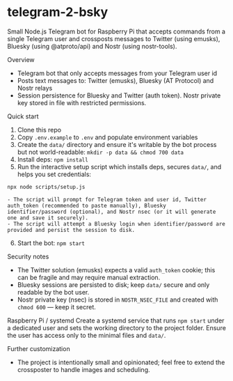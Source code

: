 # telegram-2-bsky

Small Node.js Telegram bot for Raspberry Pi that accepts commands from a single Telegram user and crossposts messages to Twitter (using emusks), Bluesky (using @atproto/api) and Nostr (using nostr-tools).

Overview
- Telegram bot that only accepts messages from your Telegram user id
- Posts text messages to: Twitter (emusks), Bluesky (AT Protocol) and Nostr relays
- Session persistence for Bluesky and Twitter (auth token). Nostr private key stored in file with restricted permissions.

Quick start
1. Clone this repo
2. Copy `.env.example` to `.env` and populate environment variables
3. Create the `data/` directory and ensure it's writable by the bot process but not world-readable: `mkdir -p data && chmod 700 data`
4. Install deps: `npm install`
5. Run the interactive setup script which installs deps, secures `data/`, and helps you set credentials:

```bash
npx node scripts/setup.js
```

	- The script will prompt for Telegram token and user id, Twitter auth_token (recommended to paste manually), Bluesky identifier/password (optional), and Nostr nsec (or it will generate one and save it securely).
	- The script will attempt a Bluesky login when identifier/password are provided and persist the session to disk.

6. Start the bot: `npm start`

Security notes
- The Twitter solution (emusks) expects a valid `auth_token` cookie; this can be fragile and may require manual extraction.
- Bluesky sessions are persisted to disk; keep `data/` secure and only readable by the bot user.
- Nostr private key (nsec) is stored in `NOSTR_NSEC_FILE` and created with `chmod 600` — keep it secret.

Raspberry Pi / systemd
Create a systemd service that runs `npm start` under a dedicated user and sets the working directory to the project folder. Ensure the user has access only to the minimal files and `data/`.

Further customization
- The project is intentionally small and opinionated; feel free to extend the crossposter to handle images and scheduling.
